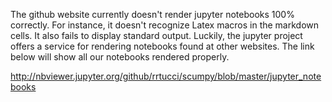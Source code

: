 The github website currently doesn't render jupyter 
notebooks 100% correctly. For instance, it doesn't recognize
Latex macros in the markdown cells.
It also fails to display standard output.
Luckily, the jupyter project
offers a service for rendering notebooks found at other websites.
The link below will show all our notebooks rendered properly.

http://nbviewer.jupyter.org/github/rrtucci/scumpy/blob/master/jupyter_notebooks

